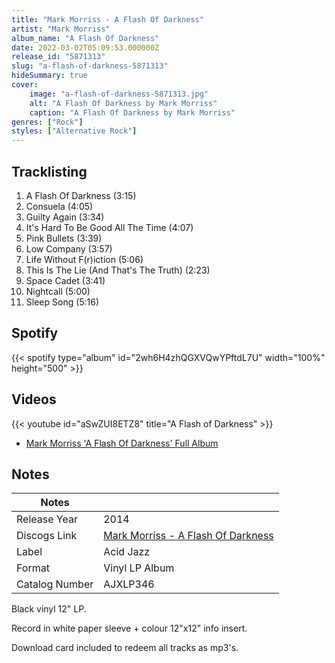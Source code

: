 ```yaml
---
title: "Mark Morriss - A Flash Of Darkness"
artist: "Mark Morriss"
album_name: "A Flash Of Darkness"
date: 2022-03-02T05:09:53.000000Z
release_id: "5871313"
slug: "a-flash-of-darkness-5871313"
hideSummary: true
cover:
    image: "a-flash-of-darkness-5871313.jpg"
    alt: "A Flash Of Darkness by Mark Morriss"
    caption: "A Flash Of Darkness by Mark Morriss"
genres: ["Rock"]
styles: ["Alternative Rock"]
---
```


## Tracklisting
1. A Flash Of Darkness (3:15)
2. Consuela (4:05)
3. Guilty Again (3:34)
4. It's Hard To Be Good All The Time (4:07)
5. Pink Bullets (3:39)
6. Low Company (3:57)
7. Life Without F(r)iction (5:06)
8. This Is The Lie (And That's The Truth) (2:23)
9. Space Cadet (3:41)
10. Nightcall (5:00)
11. Sleep Song (5:16)


## Spotify
{{< spotify type="album" id="2wh6H4zhQGXVQwYPftdL7U" width="100%" height="500" >}}



## Videos
{{< youtube id="aSwZUI8ETZ8" title="A Flash of Darkness" >}}
- [Mark Morriss 'A Flash Of Darkness' Full Album](https://www.youtube.com/watch?v=L9q47aVymd4)

## Notes
| Notes          |             |
| ---------------| ----------- |
| Release Year   | 2014 |
| Discogs Link   | [Mark Morriss - A Flash Of Darkness](https://www.discogs.com/release/5871313-Mark-Morriss-A-Flash-Of-Darkness) |
| Label          | Acid Jazz |
| Format         | Vinyl LP Album |
| Catalog Number | AJXLP346 |

Black vinyl 12" LP.

Record in white paper sleeve + colour 12"x12" info insert.

Download card included to redeem all tracks as mp3's.

